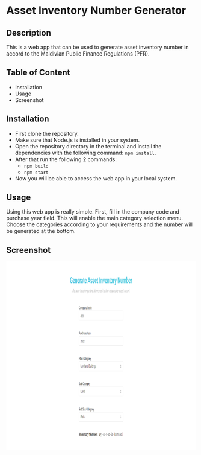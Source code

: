 # Asset Inventory Number Generator

## Description
This is a web app that can be used to generate asset inventory number in accord to the Maldivian Public Finance Regulations (PFR).

## Table of Content
- Installation
- Usage
- Screenshot

## Installation
- First clone the repository.
- Make sure that Node.js is installed in your system.
- Open the repository directory in the terminal and install the dependencies with the following command: `npm install`.
- After that run the following 2 commands:
    - `npm build`
    - `npm start`
- Now you will be able to access the web app in your local system.

## Usage
Using this web app is really simple. First, fill in the company code and purchase year field. This will enable the main category selection menu. Choose the categories according to your requirements and the number will be generated at the bottom.

## Screenshot
<img src="public/ss.png?raw=true" height="500">
